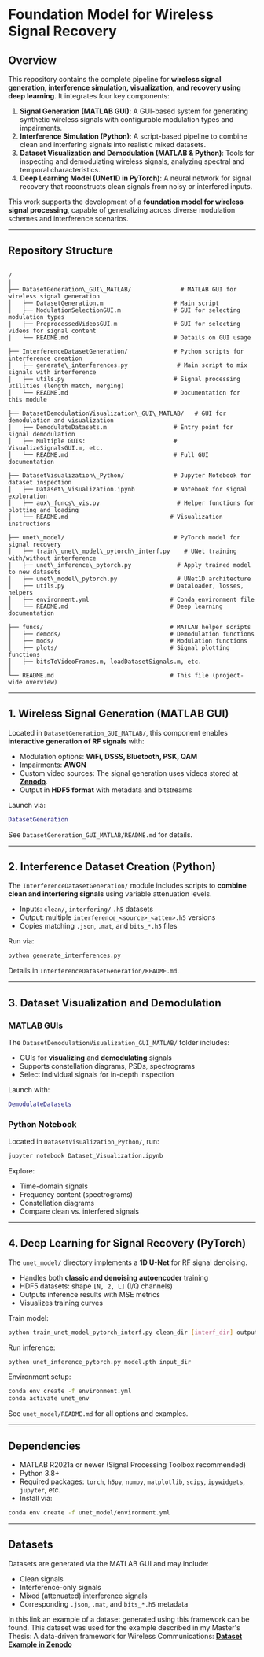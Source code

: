# **Foundation Model for Wireless Signal Recovery**

## **Overview**
This repository contains the complete pipeline for **wireless signal generation, interference simulation, visualization, and recovery using deep learning**. It integrates four key components:

1. **Signal Generation (MATLAB GUI)**: A GUI-based system for generating synthetic wireless signals with configurable modulation types and impairments.
2. **Interference Simulation (Python)**: A script-based pipeline to combine clean and interfering signals into realistic mixed datasets.
3. **Dataset Visualization and Demodulation (MATLAB & Python)**: Tools for inspecting and demodulating wireless signals, analyzing spectral and temporal characteristics.
4. **Deep Learning Model (UNet1D in PyTorch)**: A neural network for signal recovery that reconstructs clean signals from noisy or interfered inputs.

This work supports the development of a **foundation model for wireless signal processing**, capable of generalizing across diverse modulation schemes and interference scenarios.

---

## **Repository Structure**
```

/
│
├── DatasetGeneration\_GUI\_MATLAB/              # MATLAB GUI for wireless signal generation
│   ├── DatasetGeneration.m                    # Main script
│   ├── ModulationSelectionGUI.m               # GUI for selecting modulation types
│   ├── PreprocessedVideosGUI.m                # GUI for selecting videos for signal content
│   └── README.md                              # Details on GUI usage

├── InterferenceDatasetGeneration/             # Python scripts for interference creation
│   ├── generate\_interferences.py              # Main script to mix signals with interference
│   ├── utils.py                               # Signal processing utilities (length match, merging)
│   └── README.md                              # Documentation for this module

├── DatasetDemodulationVisualization\_GUI\_MATLAB/   # GUI for demodulation and visualization
│   ├── DemodulateDatasets.m                   # Entry point for signal demodulation
│   ├── Multiple GUIs:                         # VisualizeSignalsGUI.m, etc.
│   └── README.md                              # Full GUI documentation

├── DatasetVisualization\_Python/              # Jupyter Notebook for dataset inspection
│   ├── Dataset\_Visualization.ipynb           # Notebook for signal exploration
│   ├── aux\_funcs\_vis.py                      # Helper functions for plotting and loading
│   └── README.md                             # Visualization instructions

├── unet\_model/                               # PyTorch model for signal recovery
│   ├── train\_unet\_model\_pytorch\_interf.py    # UNet training with/without interference
│   ├── unet\_inference\_pytorch.py             # Apply trained model to new datasets
│   ├── unet\_model\_pytorch.py                 # UNet1D architecture
│   ├── utils.py                              # Dataloader, losses, helpers
│   ├── environment.yml                       # Conda environment file
│   └── README.md                             # Deep learning documentation

├── funcs/                                    # MATLAB helper scripts
│   ├── demods/                               # Demodulation functions
│   ├── mods/                                 # Modulation functions
│   ├── plots/                                # Signal plotting functions
│   ├── bitsToVideoFrames.m, loadDatasetSignals.m, etc.
│
└── README.md                                 # This file (project-wide overview)

```

---

## **1. Wireless Signal Generation (MATLAB GUI)**
Located in `DatasetGeneration_GUI_MATLAB/`, this component enables **interactive generation of RF signals** with:
- Modulation options: **WiFi, DSSS, Bluetooth, PSK, QAM**
- Impairments: **AWGN**
- Custom video sources: The signal generation uses videos stored at **[Zenodo](https://zenodo.org/records/15741102?token=eyJhbGciOiJIUzUxMiJ9.eyJpZCI6ImZmZjdkNTg0LTdjMjQtNDI2OC04Yzk0LTIwMmYwNWRjZjEzNiIsImRhdGEiOnt9LCJyYW5kb20iOiJjMTVjYTBiMzI2Njk5OWQ3NGVhN2ViOGRhZWEwNWIzMyJ9.ll6oiTY2N1ErL7FNhQ4_J_Gd5S5_3Z1nVGOUf-sgsmDcy_3GEC_uA1DWPNlzfv2x9VttBOMLUSNyUQk88Q7UHQ)**.
- Output in **HDF5 format** with metadata and bitstreams

Launch via:
```matlab
DatasetGeneration
```

See `DatasetGeneration_GUI_MATLAB/README.md` for details.

---

## **2. Interference Dataset Creation (Python)**

The `InterferenceDatasetGeneration/` module includes scripts to **combine clean and interfering signals** using variable attenuation levels.

* Inputs: `clean/`, `interfering/` `.h5` datasets
* Output: multiple `interference_<source>_<atten>.h5` versions
* Copies matching `.json`, `.mat`, and `bits_*.h5` files

Run via:

```bash
python generate_interferences.py
```

Details in `InterferenceDatasetGeneration/README.md`.

---

## **3. Dataset Visualization and Demodulation**

### **MATLAB GUIs**

The `DatasetDemodulationVisualization_GUI_MATLAB/` folder includes:

* GUIs for **visualizing** and **demodulating** signals
* Supports constellation diagrams, PSDs, spectrograms
* Select individual signals for in-depth inspection

Launch with:

```matlab
DemodulateDatasets
```

### **Python Notebook**

Located in `DatasetVisualization_Python/`, run:

```bash
jupyter notebook Dataset_Visualization.ipynb
```

Explore:

* Time-domain signals
* Frequency content (spectrograms)
* Constellation diagrams
* Compare clean vs. interfered signals

---

## **4. Deep Learning for Signal Recovery (PyTorch)**

The `unet_model/` directory implements a **1D U-Net** for RF signal denoising.

* Handles both **classic and denoising autoencoder** training
* HDF5 datasets: shape `[N, 2, L]` (I/Q channels)
* Outputs inference results with MSE metrics
* Visualizes training curves

Train model:

```bash
python train_unet_model_pytorch_interf.py clean_dir [interf_dir] output_dir
```

Run inference:

```bash
python unet_inference_pytorch.py model.pth input_dir
```

Environment setup:

```bash
conda env create -f environment.yml
conda activate unet_env
```

See `unet_model/README.md` for all options and examples.

---

## **Dependencies**

* MATLAB R2021a or newer (Signal Processing Toolbox recommended)
* Python 3.8+
* Required packages: `torch`, `h5py`, `numpy`, `matplotlib`, `scipy`, `ipywidgets`, `jupyter`, etc.
* Install via:

```bash
conda env create -f unet_model/environment.yml
```

---

## **Datasets**

Datasets are generated via the MATLAB GUI and may include:

* Clean signals
* Interference-only signals
* Mixed (attenuated) interference signals
* Corresponding `.json`, `.mat`, and `bits_*.h5` metadata

In this link an example of a dataset generated using this framework can be found. This dataset was used for the example described in my Master's Thesis: A data-driven framework for Wireless Communications: **[Dataset Example in Zenodo](https://zenodo.org/records/15740852?token=eyJhbGciOiJIUzUxMiJ9.eyJpZCI6IjhiY2M1YWQ1LWI4OTktNGRjNC04MzY5LTFhMDM2MmMyYmJlMCIsImRhdGEiOnt9LCJyYW5kb20iOiI4MTA4ZTdmNzlmNmY5NTkwMDNjYTYzNDc3YjIwYjQ4NCJ9.E6jWzyWlf57ixQSE9AK9fKkOG-yvnF8n65L5GCZXrv7T8JHnpEZL2-EWz3gljZGZZywYSoIYEnsqk-UczwzQpw)**

